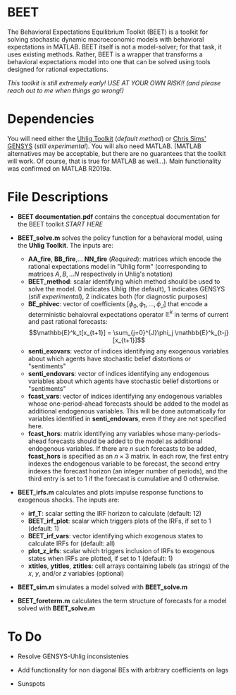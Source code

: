 # BEET

<!-- Here: describe in General -->

The Behavioral Expectations Equilibrium Toolkit (BEET) is a toolkit for solving stochastic dynamic macroeconomic models with behavioral expectations in MATLAB.  BEET itself is not a model-solver; for that task, it uses existing methods.  Rather, BEET is a wrapper that transforms a behavioral expectations model into one that can be solved using tools designed for rational expectations.

*This toolkit is still extremely early!  USE AT YOUR OWN RISK!! (and please reach out to me when things go wrong!)*

 # Dependencies
 
 You will need either the [Uhlig Toolkit](https://home.uchicago.edu/~huhlig/js/Toolkit_4.3.zip "Uhlig") (*default method*) or  [Chris Sims' GENSYS](http://sims.princeton.edu/yftp/gensys/ "GENSYS") (*still experimental*).  You will also need MATLAB.  (MATLAB alternatives may be acceptable, but there are no guarantees that the toolkit will work.  Of course, that is true for MATLAB as well...).  Main functionality was confirmed on MATLAB R2019a.

 # File Descriptions

- **BEET documentation.pdf** contains the conceptual documentation for the BEET toolkit *START HERE*

- **BEET_solve.m** solves the policy function for a behavioral model, using the **Uhlig Toolkit**.  The inputs are:
  - **AA_fire**, **BB_fire**,... **NN_fire** (*Required*): matrices which encode the rational expectations model in "Uhlig form" (corresponding to matrices $A,B,...N$ respectively in Uhlig's notation)
  - **BEET_method**: scalar identifying which method should be used to solve the model.  $0$ indicates Uhlig (the default), $1$ indicates GENSYS (*still experimental*), $2$ indicates both (for diagnostic purposes)
  - **BE_phivec**: vector of coefficients $[\phi_0,\phi_1,...,\phi_J]$ that encode a deterministic behaiovral expectations operator $\mathbb{E}^k$ in terms of current and past rational forecasts:
    $$\mathbb{E}^k_t[x_{t+1}] = \sum_{j=0}^{J}\phi_j \mathbb{E}^k_{t-j}[x_{t+1}]$$
  - **senti_exovars**: vector of indices identifying any exogenous variables about which agents have stochastic belief distortions or "sentiments"
  - **senti_endovars**: vector of indices identifying any endogenous variables about which agents have stochastic belief distortions or "sentiments"
  - **fcast_vars**: vector of indices identifying any endogenous variables whose one-period-ahead forecasts should be added to the model as additional endogenous variables.  This will be done automatically for variables identified in **senti_endovars**, even if they are not specified here.
  - **fcast_hors**: matrix identifying any variables whose many-periods-ahead forecasts should be added to the model as additional endogenous variables.  If there are $n$ such forecasts to be added, **fcast_hors** is specified as an $n\times 3$ matrix.  In each row, the first entry indexes the endogenous variable to be forecast, the second entry indexes the forecast horizon (an integer number of periods), and the third entry is set to $1$ if the forecast is cumulative and $0$ otherwise.

- **BEET_irfs.m** calculates and plots impulse response functions to exogenous shocks.  The inputs are:
  - **irf_T**: scalar setting the IRF horizon to calculate  (default: $12$)
  - **BEET_irf_plot**: scalar which triggers plots of the IRFs, if set to $1$ (default: $1$)
  - **BEET_irf_vars**: vector identifying which exogenous states to calculate IRFs for (default: all)
  - **plot_z_irfs**: scalar which triggers inclusion of IRFs to exogenous states when IRFs are plotted, if set to $1$ (default: $1$)
  - **xtitles**, **ytitles**, **ztitles**: cell arrays containing labels (as strings) of the $x$, $y$, and/or $z$ variables (optional)

- **BEET_sim.m** simulates a model solved with **BEET_solve.m**

- **BEET_foreterm.m** calculates the term structure of forecasts for a model solved with **BEET_solve.m**


# To Do

- Resolve GENSYS-Uhlig inconsistenies

- Add functionality for non diagonal BEs with arbitrary coefficients on lags

- Sunspots


 
